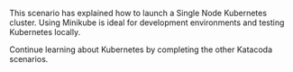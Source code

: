 This scenario has explained how to launch a Single Node Kubernetes cluster. Using Minikube is ideal for development environments and testing Kubernetes locally.

Continue learning about Kubernetes by completing the other Katacoda scenarios.